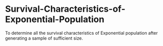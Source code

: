 # Survival-Characteristics-of-Exponential-Population
 To determine all the survival characteristics of Exponential population after generating a sample of sufficient size.
